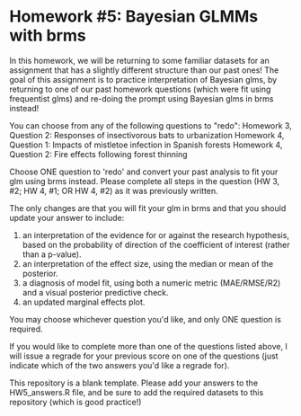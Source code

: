 Homework \#5: Bayesian GLMMs with brms
================

In this homework, we will be returning to some 
familiar datasets for an assignment that has a slightly 
different structure than our past ones! The goal of this
assignment is to practice interpretation of Bayesian glms,
by returning to one of our past homework
questions (which were fit using frequentist glms) and
re-doing the prompt using Bayesian glms in brms instead!

You can choose from any of the following questions to
"redo":
Homework 3, Question 2: Responses of insectivorous bats to urbanization
Homework 4, Question 1: Impacts of mistletoe infection in Spanish forests
Homework 4, Question 2: Fire effects following forest thinning


Choose ONE question to 'redo' and convert your past analysis 
to fit your glm using brms instead. Please complete all steps in the 
question (HW 3, #2; HW 4, #1; OR HW 4, #2) as it was previously written.

The only changes are that you will fit your glm in brms and that you 
should update your answer to include:
1) an interpretation of the evidence for or against the research
hypothesis, based on the probability of direction of the coefficient
of interest (rather than a p-value).
2) an interpretation of the effect size, using the median or mean 
of the posterior.
3) a diagnosis of model fit, using both a numeric metric (MAE/RMSE/R2)
and a visual posterior predictive check.
4) an updated marginal effects plot.

You may choose whichever question you'd like, and only ONE question
is required.

If you would like to complete more than one of the questions listed 
above, I will issue a regrade for your previous score on one of 
the questions (just indicate which of the two answers you'd like a regrade 
for).

This repository is a blank template. Please add your answers to the
HW5_answers.R file, and be sure to add the required datasets to this
repository (which is good practice!)
